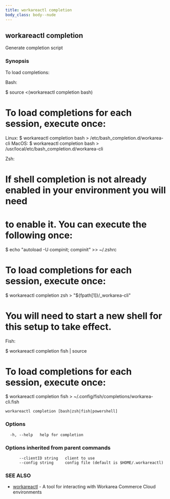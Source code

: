 ```yaml
---
title: workareactl completion
body_class: body--nude
---
```

## workareactl completion

Generate completion script

### Synopsis

To load completions:

Bash:

$ source <(workareactl completion bash)

# To load completions for each session, execute once:
Linux:
	$ workareactl completion bash > /etc/bash_completion.d/workarea-cli
MacOS:
	$ workareactl completion bash > /usr/local/etc/bash_completion.d/workarea-cli

Zsh:

# If shell completion is not already enabled in your environment you will need
# to enable it.  You can execute the following once:

$ echo "autoload -U compinit; compinit" >> ~/.zshrc

# To load completions for each session, execute once:
$ workareactl completion zsh > "${fpath[1]}/_workarea-cli"

# You will need to start a new shell for this setup to take effect.

Fish:

$ workareactl completion fish | source

# To load completions for each session, execute once:
$ workareactl completion fish > ~/.config/fish/completions/workarea-cli.fish


```
workareactl completion [bash|zsh|fish|powershell]
```

### Options

```
  -h, --help   help for completion
```

### Options inherited from parent commands

```
      --clientID string   client to use
      --config string     config file (default is $HOME/.workareactl)
```

### SEE ALSO

* [workareactl](/cli/workareactl.html)	 - A tool for interacting with Workarea Commerce Cloud environments


